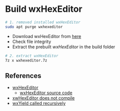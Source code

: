 # Build wxHexEditor

```bash
# 1. removed installed wxHexEditor
sudo apt purge wxhexeditor

```

* Download wxHexEditor from [here](./tools/wxHexEditor/)
* Check file integrity
* Extract the prebuilt *wxHexEditor* in the build folder
```bash
# 2. extract wxHexEditor
7z x wxhexeditor.7z

```

## References
* [wxHexEditor](https://www.wxhexeditor.org)
  * [wxHexEditor source code](https://github.com/EUA/wxHexEditor)
* [xwHexEditor does not compile](https://github.com/EUA/wxHexEditor/issues/150)
* [wxYield called recursively](https://github.com/EUA/wxHexEditor/issues/113)
